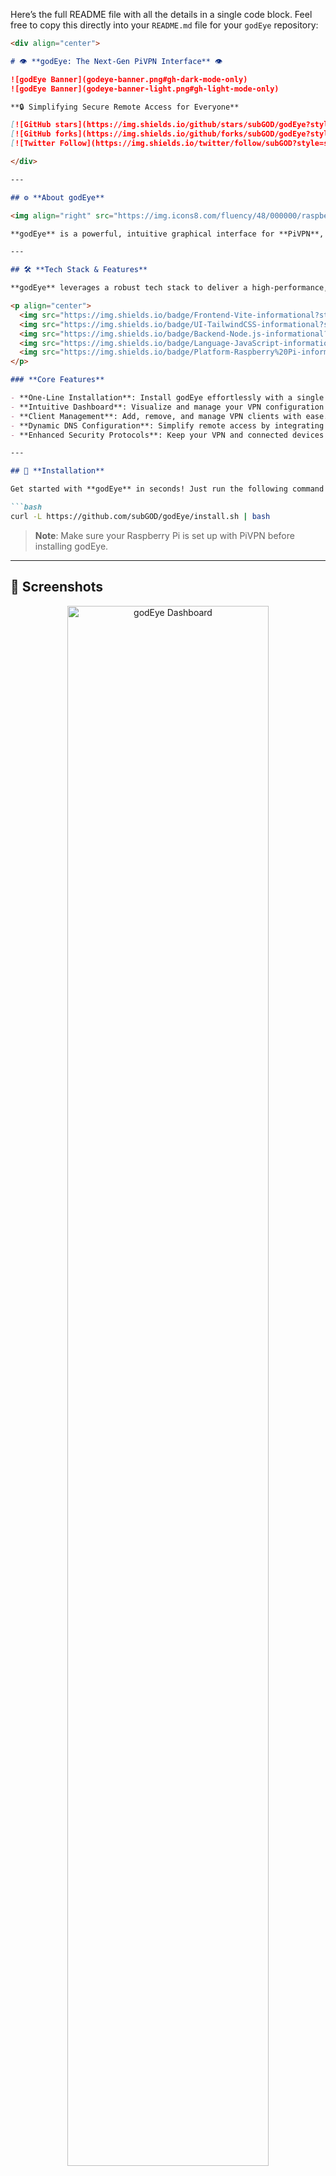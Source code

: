 Here’s the full README file with all the details in a single code block. Feel free to copy this directly into your `README.md` file for your `godEye` repository:

```markdown
<div align="center">

# 👁️ **godEye: The Next-Gen PiVPN Interface** 👁️

![godEye Banner](godeye-banner.png#gh-dark-mode-only)
![godEye Banner](godeye-banner-light.png#gh-light-mode-only)

**🔒 Simplifying Secure Remote Access for Everyone**

[![GitHub stars](https://img.shields.io/github/stars/subGOD/godEye?style=social)](https://github.com/subGOD/godEye/stargazers)
[![GitHub forks](https://img.shields.io/github/forks/subGOD/godEye?style=social)](https://github.com/subGOD/godEye/network/members)
[![Twitter Follow](https://img.shields.io/twitter/follow/subGOD?style=social)](https://twitter.com/subGOD)

</div>

---

## ⚙️ **About godEye**

<img align="right" src="https://img.icons8.com/fluency/48/000000/raspberry-pi.png"/>

**godEye** is a powerful, intuitive graphical interface for **PiVPN**, designed to run seamlessly on a Raspberry Pi. It provides users with an easy way to manage, configure, and monitor their PiVPN server from a central dashboard. With a single-line installation command, you can deploy `godEye` quickly, bringing advanced functionality to your PiVPN with minimal setup.

---

## 🛠️ **Tech Stack & Features**

**godEye** leverages a robust tech stack to deliver a high-performance, user-friendly experience:

<p align="center">
  <img src="https://img.shields.io/badge/Frontend-Vite-informational?style=flat&logo=vite&logoColor=white&color=2bbc8a"/>
  <img src="https://img.shields.io/badge/UI-TailwindCSS-informational?style=flat&logo=tailwindcss&logoColor=white&color=2bbc8a"/>
  <img src="https://img.shields.io/badge/Backend-Node.js-informational?style=flat&logo=node.js&logoColor=white&color=2bbc8a"/>
  <img src="https://img.shields.io/badge/Language-JavaScript-informational?style=flat&logo=javascript&logoColor=white&color=2bbc8a"/>
  <img src="https://img.shields.io/badge/Platform-Raspberry%20Pi-informational?style=flat&logo=raspberry-pi&logoColor=white&color=2bbc8a"/>
</p>

### **Core Features**

- **One-Line Installation**: Install godEye effortlessly with a single command.
- **Intuitive Dashboard**: Visualize and manage your VPN configuration with a clean, accessible interface.
- **Client Management**: Add, remove, and manage VPN clients with ease.
- **Dynamic DNS Configuration**: Simplify remote access by integrating DNS settings.
- **Enhanced Security Protocols**: Keep your VPN and connected devices safe with built-in security measures.

---

## 🚀 **Installation**

Get started with **godEye** in seconds! Just run the following command on your Raspberry Pi:

```bash
curl -L https://github.com/subGOD/godEye/install.sh | bash
```

> **Note**: Make sure your Raspberry Pi is set up with PiVPN before installing godEye.

---

## 📸 **Screenshots**

<div align="center">
  <img src="https://github.com/subGOD/godEye/screenshots/dashboard.png" width="80%" alt="godEye Dashboard"/>
  <p><i>Experience a powerful and streamlined UI for managing your PiVPN.</i></p>
</div>

---

## 📚 **Documentation & Support**

Need help? Explore our documentation and troubleshooting guide [here](https://github.com/subGOD/godEye/wiki). We welcome community feedback and contributions to improve godEye. 

If you encounter any issues, feel free to [open an issue](https://github.com/subGOD/godEye/issues) or reach out on our [Discord channel](https://discord.gg/godEyeSupport).

---

## 💻 **Contributing**

We welcome contributions from developers and enthusiasts! Whether it’s fixing bugs, adding new features, or enhancing the UI, you can make godEye even better. To get started, read our [Contributing Guide](https://github.com/subGOD/godEye/CONTRIBUTING.md).

---

<div align="center">

💡 **Join the godEye community and help secure the future of remote access!**

[![Donate](https://img.shields.io/badge/Donate-PayPal-blue.svg)](https://www.paypal.com/donate/?hosted_button_id=N7FA5MUMC2W7L)

</div>
```

### Summary

- **About godEye**: Explains the purpose of the project.
- **Tech Stack & Features**: Highlights the technologies used and the core features.
- **Installation**: Provides a quick-start guide.
- **Screenshots**: Includes a placeholder for visuals of the interface.
- **Documentation & Support**: Links to additional resources.
- **Contributing**: Invites others to participate.
- **Donate Button**: Adds a call to action for supporting the project. 

This layout makes your project’s purpose, setup, and contribution process clear to potential users and contributors. Let me know if you need further customization!

